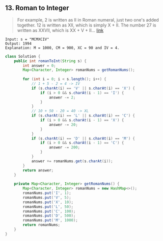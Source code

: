 ## 13. Roman to Integer
> For example, 2 is written as II in Roman numeral, just two one's added together. 12 is written as XII, which is simply X + II. The number 27 is written as XXVII, which is XX + V + II... [link](https://leetcode.com/problems/roman-to-integer/)
```
Input: s = "MCMXCIV"
Output: 1994
Explanation: M = 1000, CM = 900, XC = 90 and IV = 4.
```
```java
class Solution {
    public int romanToInt(String s) {
        int answer = 0;
        Map<Character, Integer> romanNums = getRomanNums();
        
        for (int i = 0; i < s.length(); i++) {
            // 1 + 5 - 2 = 4 -> IV
            if (s.charAt(i) == 'V' || s.charAt(i) == 'X') {
                if (i > 0 && s.charAt(i - 1) == 'I') {
                    answer -= 2;
                }
            }
            // 10 + 50 - 20 = 40 -> XL
            if (s.charAt(i) == 'L' || s.charAt(i) == 'C') {
                if (i > 0 && s.charAt(i - 1) == 'X') {
                    answer -= 20;
                }
            }
            if (s.charAt(i) == 'D' || s.charAt(i) == 'M') {
                if (i > 0 && s.charAt(i - 1) == 'C') {
                    answer -= 200;
                }
            }
            answer += romanNums.get(s.charAt(i));
        }
        return answer;
    }
    
    private Map<Character, Integer> getRomanNums() {
        Map<Character, Integer> romanNums = new HashMap<>();
        romanNums.put('I', 1);
        romanNums.put('V', 5);
        romanNums.put('X', 10);
        romanNums.put('L', 50);
        romanNums.put('C', 100);
        romanNums.put('D', 500);
        romanNums.put('M', 1000);
        return romanNums;
    }
}
```